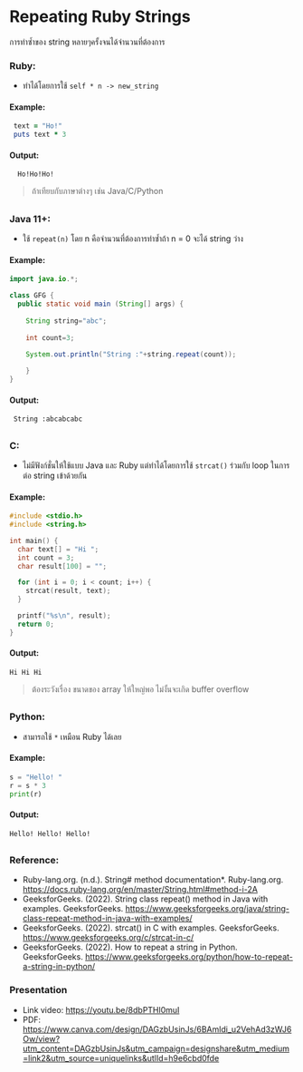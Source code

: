 # Repeating Ruby Strings

การทำซ้ำของ string หลายๆครั้งจนได้จำนวนที่ต้องการ
### Ruby: 
- ทำได้โดยการใช้ `self * n -> new_string `
  
#### Example:
```ruby
 text = "Ho!"
 puts text * 3
```
#### Output:
```text
  Ho!Ho!Ho!
  ```
> ถ้าเทียบกับภาษาต่างๆ เช่น Java/C/Python
##
  
 ### Java 11+: 
 - ใช้ `repeat(n)` โดย n คือจำนวนที่ต้องการทำซ้ำถ้า n = 0 จะได้ string ว่าง
  
#### Example:  
  ```java
import java.io.*;

class GFG {
    public static void main (String[] args) {
      
      String string="abc";
      
      int count=3;
      
      System.out.println("String :"+string.repeat(count));

      }
}
  ```
 #### Output: 
 ```text
  String :abcabcabc
  ```
      
  ##
  ### C: 
  - ไม่มีฟังก์ชั่นให้ใช้แบบ Java และ Ruby แต่ทำได้โดยการใช้ `strcat()` ร่วมกับ loop ในการต่อ string เข้าด้วยกัน 
#### Example:
  ```c 
  #include <stdio.h>
  #include <string.h>

  int main() {
    char text[] = "Hi ";
    int count = 3;
    char result[100] = "";

    for (int i = 0; i < count; i++) {
      strcat(result, text);
    }

    printf("%s\n", result);
    return 0;
  }
  ```
  #### Output: 
  ```text
  Hi Hi Hi
  ```
> ต้องระวังเรื่อง ขนาดของ array ให้ใหญ่พอ ไม่งั้นจะเกิด buffer overflow
##
  ### Python:
  - สามารถใช้ `*` เหมือน Ruby ได้เลย
#### Example:
  ```python
  s = "Hello! "
  r = s * 3  
  print(r)
  ```
#### Output: 
  ```text
  Hello! Hello! Hello! 
  ```
##

### Reference:
  - Ruby-lang.org. (n.d.). String# method documentation*. Ruby-lang.org. https://docs.ruby-lang.org/en/master/String.html#method-i-2A
  - GeeksforGeeks. (2022). String class repeat() method in Java with examples. GeeksforGeeks. https://www.geeksforgeeks.org/java/string-class-repeat-method-in-java-with-examples/
  - GeeksforGeeks. (2022). strcat() in C with examples. GeeksforGeeks. https://www.geeksforgeeks.org/c/strcat-in-c/
  - GeeksforGeeks. (2022). How to repeat a string in Python. GeeksforGeeks. https://www.geeksforgeeks.org/python/how-to-repeat-a-string-in-python/

### Presentation
- Link video: https://youtu.be/8dbPTHl0muI
- PDF: https://www.canva.com/design/DAGzbUsinJs/6BAmldi_u2VehAd3zWJ6Ow/view?utm_content=DAGzbUsinJs&utm_campaign=designshare&utm_medium=link2&utm_source=uniquelinks&utlId=h9e6cbd0fde
